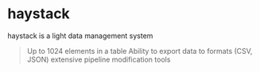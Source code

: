 # haystack
haystack is a light data management system

> Up to 1024 elements in a table
> Ability to export data to formats (CSV, JSON)
> extensive pipeline modification tools
